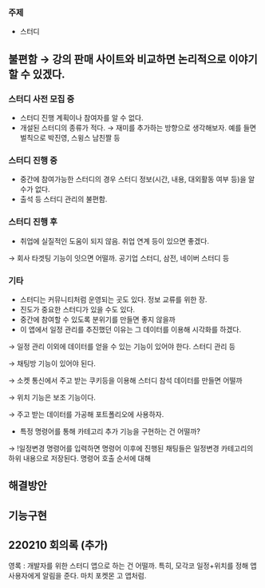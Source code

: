 ### 주제

- 스터디

## 불편함 → 강의 판매 사이트와 비교하면 논리적으로 이야기할 수 있겠다.

### 스터디 사전 모집 중

- 스터디 진행 계획이나 참여자를 알 수 없다.
- 개설된 스터디의 종류가 적다. → 재미를 추가하는 방향으로 생각해보자. 예를 들면 벌칙으로 박진영, 스윙스 남친짤 등

### 스터디 진행 중

- 중간에 참여가능한 스터디의 경우 스터디 정보(시간, 내용, 대외활동 여부 등)을 알 수가 없다.
- 출석 등 스터디 관리의 불편함.

### 스터디 진행 후

- 취업에 실질적인 도움이 되지 않음. 취업 연계 등이 있으면 좋겠다.

→ 회사 타겟팅 기능이 잇으면 어떨까. 공기업 스터디, 삼전, 네이버 스터디 등

### 기타

- 스터디는 커뮤니티처럼 운영되는 곳도 있다. 정보 교류를 위한 장.
- 진도가 중요한 스터디가 있을 수도 있다.
- 중간에 참여할 수 있도록 분위기를 만들면 좋지 않을까
- 이 앱에서 일정 관리를 추진했던 이유는 그 데이터를 이용해 시각화를 하겠다.

→ 일정 관리 이외에 데이터를 얻을 수 있는 기능이 있어야 한다. 스터디 관리 등

→ 채팅방 기능이 있어야 된다.

→ 소켓 통신에서 주고 받는 쿠키등을 이용해 스터디 참석 데이터를 만들면 어떨까

→ 위치 기능은 보조 기능이다.

→ 주고 받는 데이터를 가공해 포트폴리오에 사용하자.

- 특정 명령어를 통해 카테고리 추가 기능을 구현하는 건 어떨까?

→ !일정변경 명령어를 입력하면 명령어 이후에 진행된 채팅들은 일정변경 카테고리의 하위 내용으로 저장된다. 명령어 호출 순서에 대해

## 해결방안

## 기능구현

## 220210 회의록 (추가)

영록 : 개발자를 위한 스터디 앱으로 하는 건 어떨까. 특히, 모각코 일정+위치를 정해 앱 사용자에게 알림을 준다. 마치 포켓몬 고 앱처럼.
